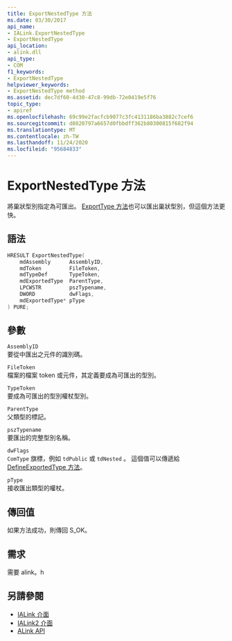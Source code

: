 ```yaml
---
title: ExportNestedType 方法
ms.date: 03/30/2017
api_name:
- IALink.ExportNestedType
- ExportNestedType
api_location:
- alink.dll
api_type:
- COM
f1_keywords:
- ExportNestedType
helpviewer_keywords:
- ExportNestedType method
ms.assetid: dec7df60-4d30-47c8-99db-72e0419e5f76
topic_type:
- apiref
ms.openlocfilehash: 69c99e2facfcb9077c3fc4131186ba3882c7cef6
ms.sourcegitcommit: d8020797a6657d0fbbdff362b80300815f682f94
ms.translationtype: MT
ms.contentlocale: zh-TW
ms.lasthandoff: 11/24/2020
ms.locfileid: "95684833"
---
```

# <a name="exportnestedtype-method"></a>ExportNestedType 方法

將巢狀型別指定為可匯出。 [ExportType 方法](exporttype-method.md)也可以匯出巢狀型別，但這個方法更快。  
  
## <a name="syntax"></a>語法  
  
```cpp  
HRESULT ExportNestedType(  
    mdAssembly      AssemblyID,  
    mdToken         FileToken,  
    mdTypeDef       TypeToken,  
    mdExportedType  ParentType,  
    LPCWSTR         pszTypename,  
    DWORD           dwFlags,  
    mdExportedType* pType  
) PURE;
```  
  
## <a name="parameters"></a>參數  

 `AssemblyID`  
 要從中匯出之元件的識別碼。  
  
 `FileToken`  
 檔案的檔案 token 或元件，其定義要成為可匯出的型別。  
  
 `TypeToken`  
 要成為可匯出的型別權杖型別。  
  
 `ParentType`  
 父類型的標記。  
  
 `pszTypename`  
 要匯出的完整型別名稱。  
  
 `dwFlags`  
 `ComType` 旗標，例如 `tdPublic` 或 `tdNested` 。 這個值可以傳遞給 [DefineExportedType 方法](../metadata/imetadataassemblyemit-defineexportedtype-method.md)。  
  
 `pType`  
 接收匯出類型的權杖。  
  
## <a name="return-value"></a>傳回值  

 如果方法成功，則傳回 S_OK。  
  
## <a name="requirements"></a>需求  

 需要 alink。h  
  
## <a name="see-also"></a>另請參閱

- [IALink 介面](ialink-interface.md)
- [IALink2 介面](ialink2-interface.md)
- [ALink API](index.md)
